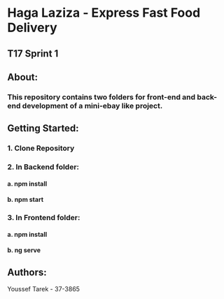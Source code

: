 
# Haga Laziza - Express Fast Food Delivery
## T17  Sprint 1

## About:
### This repository contains two folders for front-end and back-end development of a mini-ebay like project.

## Getting Started:
### 1. Clone Repository

### 2. In Backend folder:
#### a. npm install
#### b. npm start

### 3. In Frontend folder:
#### a. npm install
#### b. ng serve

## Authors:
Youssef Tarek - 37-3865
